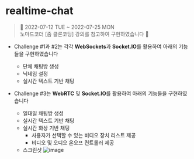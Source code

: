 # realtime-chat

> 📅 2022-07-12 TUE ~ 2022-07-25 MON
> <br/>
> 노마드코더 [줌 클론코딩] 강의를 참고하여 구현하였습니다 🙌

- Challenge #1과 #2는 각각 **WebSockets**과 **Socket.IO**를 활용하여 아래의 기능들을 구현하였습니다
  - 단체 채팅방 생성
  - 닉네임 설정
  - 실시간 텍스트 기반 채팅

- Challenge #3는 **WebRTC** 및 **Socket.IO**를 활용하여 아래의 기능들을 구현하였습니다
  - 일대일 채팅방 생성
  - 실시간 텍스트 기반 채팅
  - 실시간 화상 기반 채팅
    - 사용자가 선택할 수 있는 비디오 장치 리스트 제공
    - 비디오 및 오디오 온오프 컨트롤러 제공
  - 스크린샷
    ![image](https://user-images.githubusercontent.com/59408502/180660797-1aa571d7-a841-46a3-84f7-57ca67751c9e.png)
